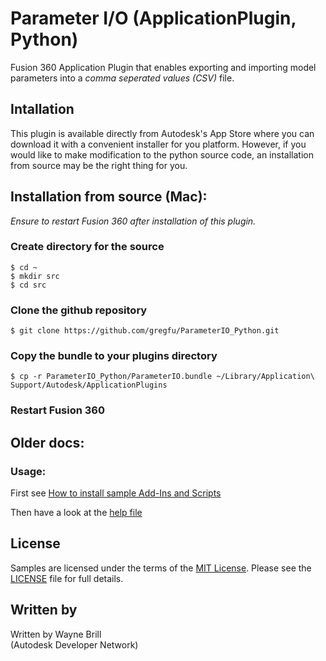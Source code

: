 # Parameter I/O (ApplicationPlugin, Python)
Fusion 360 Application Plugin that enables exporting and importing 
model parameters into a  *comma seperated values (CSV)*  file.

## Intallation

This plugin is available directly from Autodesk's App Store where you can
download it with a convenient installer for you platform. However, if you 
would like to make modification to the python source code, an installation
from source may be the right thing for you.


## Installation from source (Mac):

*Ensure to restart Fusion 360 after installation of this plugin.*

### Create directory for the source

```
$ cd ~
$ mkdir src
$ cd src
```

### Clone the github repository

```
$ git clone https://github.com/gregfu/ParameterIO_Python.git
```


### Copy the bundle to your plugins directory
```
$ cp -r ParameterIO_Python/ParameterIO.bundle ~/Library/Application\ Support/Autodesk/ApplicationPlugins
```

### Restart Fusion 360


## Older docs:

### Usage:

First see [How to install sample Add-Ins and Scripts](https://rawgit.com/AutodeskFusion360/AutodeskFusion360.github.io/master/Installation.html)

Then have a look at the [help file](https://rawgit.com/AutodeskFusion360/ParameterIO_Python/master/ParameterIO.bundle/Contents/docs/Parameter%20I_O.html)

## License
Samples are licensed under the terms of the [MIT License](http://opensource.org/licenses/MIT). Please see the [LICENSE](LICENSE) file for full details.

## Written by

Written by Wayne Brill <br /> (Autodesk Developer Network)
